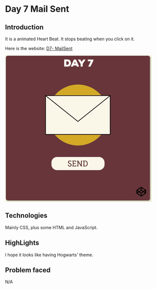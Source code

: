 # Day 7 Mail Sent

## Introduction

It is a animated Heart Beat. It stops beating when you click on it.

Here is the website: [D7- MailSent](https://louuu03.github.io/EverydayLilChallenge/D7-MailSent/index.html)


![alt text](./Icon/gif.gif)


## Technologies

Mainly CSS, plus some HTML and JavaScript.


## HighLights

I hope it looks like having Hogwarts' theme.

## Problem faced

N/A
